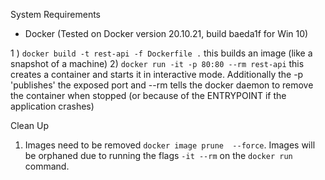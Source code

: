 System Requirements
* Docker (Tested on Docker version 20.10.21, build baeda1f for Win 10)

1 ) `docker build -t rest-api -f Dockerfile .` this builds an image (like a snapshot of a machine)
2) `docker run -it -p 80:80 --rm rest-api` this creates a container and starts it in interactive mode. Additionally the -p 'publishes' the exposed port and --rm tells the docker daemon to remove the container when stopped (or because of the ENTRYPOINT if the application crashes)

Clean Up
1) Images need to be removed `docker image prune  --force`. Images will be orphaned due to running the flags `-it --rm` on the `docker run` command.